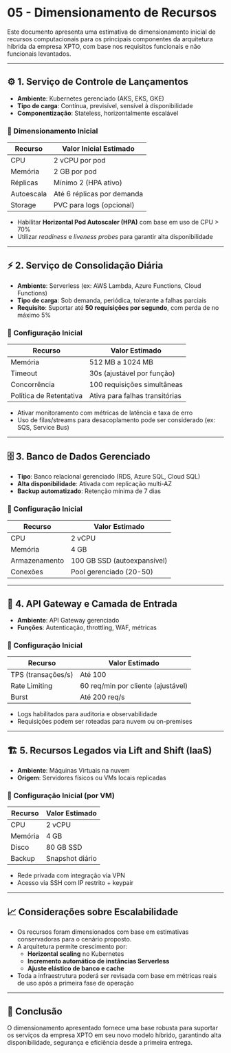 # 05 - Dimensionamento de Recursos

Este documento apresenta uma estimativa de dimensionamento inicial de recursos computacionais para os principais componentes da arquitetura híbrida da empresa XPTO, com base nos requisitos funcionais e não funcionais levantados.

---

## ⚙️ 1. Serviço de Controle de Lançamentos

- **Ambiente**: Kubernetes gerenciado (AKS, EKS, GKE)
- **Tipo de carga**: Contínua, previsível, sensível à disponibilidade
- **Componentização**: Stateless, horizontalmente escalável

### 📌 Dimensionamento Inicial

| Recurso    | Valor Inicial Estimado     |
| ---------- | -------------------------- |
| CPU        | 2 vCPU por pod             |
| Memória    | 2 GB por pod               |
| Réplicas   | Mínimo 2 (HPA ativo)       |
| Autoescala | Até 6 réplicas por demanda |
| Storage    | PVC para logs (opcional)   |

- Habilitar **Horizontal Pod Autoscaler (HPA)** com base em uso de CPU > 70%
- Utilizar _readiness_ e _liveness probes_ para garantir alta disponibilidade

---

## ⚡ 2. Serviço de Consolidação Diária

- **Ambiente**: Serverless (ex: AWS Lambda, Azure Functions, Cloud Functions)
- **Tipo de carga**: Sob demanda, periódica, tolerante a falhas parciais
- **Requisito**: Suportar até **50 requisições por segundo**, com perda de no máximo 5%

### 📌 Configuração Inicial

| Recurso                 | Valor Estimado                 |
| ----------------------- | ------------------------------ |
| Memória                 | 512 MB a 1024 MB               |
| Timeout                 | 30s (ajustável por função)     |
| Concorrência            | 100 requisições simultâneas    |
| Política de Retentativa | Ativa para falhas transitórias |

- Ativar monitoramento com métricas de latência e taxa de erro
- Uso de filas/streams para desacoplamento pode ser considerado (ex: SQS, Service Bus)

---

## 🗄️ 3. Banco de Dados Gerenciado

- **Tipo**: Banco relacional gerenciado (RDS, Azure SQL, Cloud SQL)
- **Alta disponibilidade**: Ativada com replicação multi-AZ
- **Backup automatizado**: Retenção mínima de 7 dias

### 📌 Configuração Inicial

| Recurso       | Valor Estimado              |
| ------------- | --------------------------- |
| CPU           | 2 vCPU                      |
| Memória       | 4 GB                        |
| Armazenamento | 100 GB SSD (autoexpansível) |
| Conexões      | Pool gerenciado (20-50)     |

---

## 🚀 4. API Gateway e Camada de Entrada

- **Ambiente**: API Gateway gerenciado
- **Funções**: Autenticação, throttling, WAF, métricas

### 📌 Configuração Inicial

| Recurso            | Valor Estimado                     |
| ------------------ | ---------------------------------- |
| TPS (transações/s) | Até 100                            |
| Rate Limiting      | 60 req/min por cliente (ajustável) |
| Burst              | Até 200 req/s                      |

- Logs habilitados para auditoria e observabilidade
- Requisições podem ser roteadas para nuvem ou on-premises

---

## 🏗️ 5. Recursos Legados via Lift and Shift (IaaS)

- **Ambiente**: Máquinas Virtuais na nuvem
- **Origem**: Servidores físicos ou VMs locais replicadas

### 📌 Configuração Inicial (por VM)

| Recurso | Valor Estimado  |
| ------- | --------------- |
| CPU     | 2 vCPU          |
| Memória | 4 GB            |
| Disco   | 80 GB SSD       |
| Backup  | Snapshot diário |

- Rede privada com integração via VPN
- Acesso via SSH com IP restrito + keypair

---

## 📈 Considerações sobre Escalabilidade

- Os recursos foram dimensionados com base em estimativas conservadoras para o cenário proposto.
- A arquitetura permite crescimento por:
  - **Horizontal scaling** no Kubernetes
  - **Incremento automático de instâncias Serverless**
  - **Ajuste elástico de banco e cache**
- Toda a infraestrutura poderá ser revisada com base em métricas reais de uso após a primeira fase de operação

---

## 📌 Conclusão

O dimensionamento apresentado fornece uma base robusta para suportar os serviços da empresa XPTO em seu novo modelo híbrido, garantindo alta disponibilidade, segurança e eficiência desde a primeira entrega.
